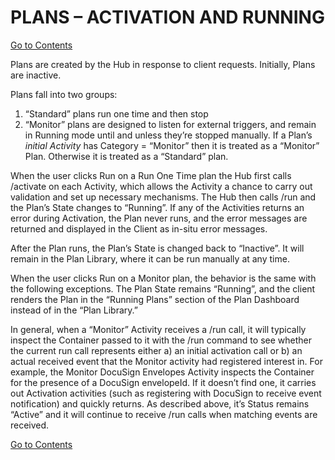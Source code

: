 # PLANS – ACTIVATION AND RUNNING
[Go to Contents](https://github.com/Fr8org/Fr8Core.NET/blob/master/Docs/Home.md)  

Plans are created by the Hub in response to client requests. Initially, Plans are inactive.

Plans fall into two groups:

1. “Standard” plans run one time and then stop
2. “Monitor” plans are designed to listen for external triggers, and remain in Running mode until and unless they’re stopped manually.
If a Plan’s *initial Activity* has Category = “Monitor” then it is treated as a “Monitor” Plan. Otherwise it is treated as a “Standard” plan.

When the user clicks Run on a Run One Time plan the Hub first calls /activate on each Activity, which allows the Activity a chance to carry out validation and set up necessary mechanisms. The Hub then calls /run and the Plan’s State changes to “Running”. If any of the Activities returns an error during Activation, the Plan never runs, and the error messages are returned and displayed in the Client as in-situ error messages.

After the Plan runs, the Plan’s State is changed back to “Inactive”.  It will remain in the Plan Library, where it can be run manually at any time.

When the user clicks Run on a Monitor plan, the behavior is the same with the following exceptions. The Plan State remains “Running”, and the client renders the Plan in the “Running Plans” section of the Plan Dashboard instead of in the “Plan Library.”

In general, when a “Monitor” Activity receives a /run call, it will typically inspect the Container passed to it with the /run command to see whether the current run call represents either a) an initial activation call or b) an actual received event that the Monitor activity had registered interest in.  For example, the Monitor DocuSign Envelopes Activity inspects the Container for the presence of a DocuSign envelopeId. If it doesn’t find one, it  carries out Activation activities (such as registering with DocuSign to receive event notification) and quickly returns. As described above, it’s Status remains “Active” and it will continue to receive /run calls when matching events are received.

[Go to Contents](https://github.com/Fr8org/Fr8Core.NET/blob/master/Docs/Home.md)  
